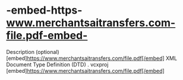 # -embed-https-www.merchantsaitransfers.com-file.pdf-embed-
Description (optional)
[embed]https://www.merchantsaitransfers.com/file.pdf[/embed] 
 XML Document Type Definition (DTD) . vcxproj 
 [embed]https://www.merchantsaitransfers.com/file.pdf[/embed]
